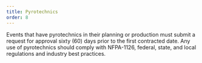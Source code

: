 ```yaml
---
title: Pyrotechnics
order: 8
---
```


Events that have pyrotechnics in their planning or production must submit a request for approval sixty (60) days prior to the first contracted date. Any use of pyrotechnics should comply with NFPA-1126, federal, state, and local regulations and industry best practices.
